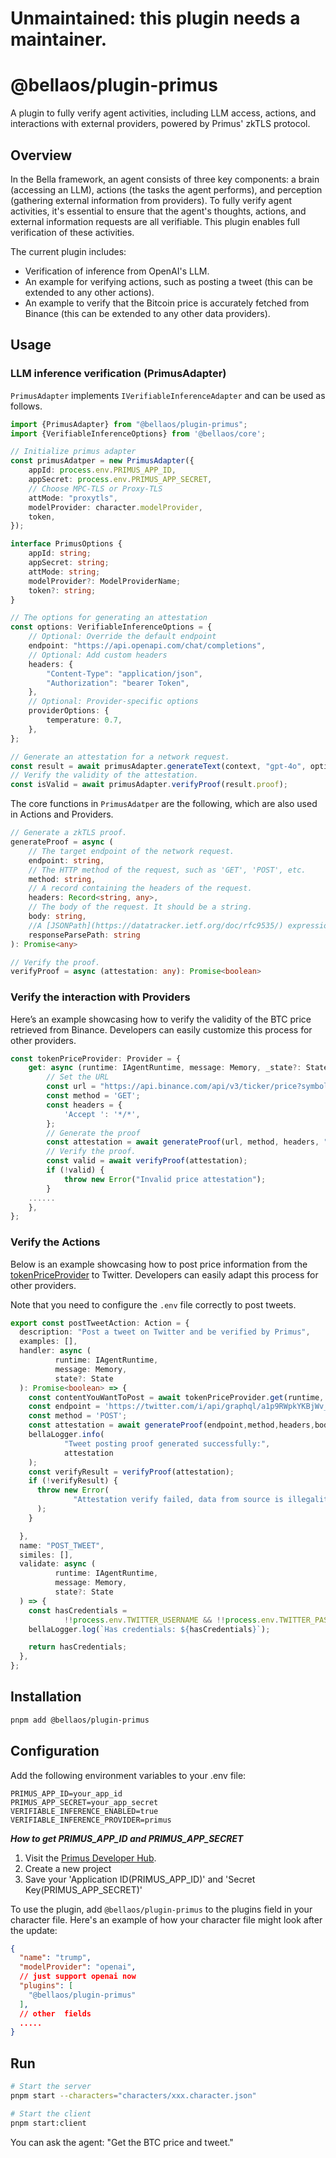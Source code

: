 # Unmaintained: this plugin needs a maintainer.

# @bellaos/plugin-primus

A plugin to fully verify agent activities, including LLM access, actions, and interactions with external providers,
powered by Primus' zkTLS protocol.

## Overview

In the Bella framework, an agent consists of three key components: a brain (accessing an LLM), actions (the tasks the
agent performs), and perception (gathering external information from providers). To fully verify agent activities, it's
essential to ensure that the agent's thoughts, actions, and external information requests are all verifiable. This
plugin enables full verification of these activities.

The current plugin includes:

- Verification of inference from OpenAI's LLM.
- An example for verifying actions, such as posting a tweet (this can be extended to any other actions).
- An example to verify that the Bitcoin price is accurately fetched from Binance (this can be extended to any other data
  providers).

## Usage
### LLM inference verification (PrimusAdapter)
`PrimusAdapter` implements `IVerifiableInferenceAdapter` and can be used as follows.
```typescript
import {PrimusAdapter} from "@bellaos/plugin-primus";
import {VerifiableInferenceOptions} from '@bellaos/core';

// Initialize primus adapter
const primusAdatper = new PrimusAdapter({
    appId: process.env.PRIMUS_APP_ID,
    appSecret: process.env.PRIMUS_APP_SECRET,
    // Choose MPC-TLS or Proxy-TLS
    attMode: "proxytls",
    modelProvider: character.modelProvider,
    token,
});

interface PrimusOptions {
    appId: string;
    appSecret: string;
    attMode: string;
    modelProvider?: ModelProviderName;
    token?: string;
}

// The options for generating an attestation
const options: VerifiableInferenceOptions = {
    // Optional: Override the default endpoint
    endpoint: "https://api.openapi.com/chat/completions",
    // Optional: Add custom headers
    headers: {
        "Content-Type": "application/json",
        "Authorization": "bearer Token",
    },
    // Optional: Provider-specific options
    providerOptions: {
        temperature: 0.7,
    },
};

// Generate an attestation for a network request.
const result = await primusAdapter.generateText(context, "gpt-4o", options);
// Verify the validity of the attestation.
const isValid = await primusAdapter.verifyProof(result.proof);
```

The core functions in `PrimusAdatper` are the following, which are also used in Actions and Providers.
```typescript
// Generate a zkTLS proof.
generateProof = async (
    // The target endpoint of the network request.
    endpoint: string,
    // The HTTP method of the request, such as 'GET', 'POST', etc.
    method: string,
    // A record containing the headers of the request.
    headers: Record<string, any>,
    // The body of the request. It should be a string.
    body: string,
    //A [JSONPath](https://datatracker.ietf.org/doc/rfc9535/) expression to locate the specific field in the response you want to attest.
    responseParsePath: string
): Promise<any>

// Verify the proof.
verifyProof = async (attestation: any): Promise<boolean>

```

### Verify the interaction with Providers

Here’s an example showcasing how to verify the validity of the BTC price retrieved from Binance. Developers can easily customize this process for other providers.

```typescript
const tokenPriceProvider: Provider = {
    get: async (runtime: IAgentRuntime, message: Memory, _state?: State) => {
        // Set the URL
        const url = "https://api.binance.com/api/v3/ticker/price?symbol=BTCUSDT";
        const method = 'GET';
        const headers = {
            'Accept	': '*/*',
        };
        // Generate the proof
        const attestation = await generateProof(url, method, headers, "", "$.price");
        // Verify the proof.
        const valid = await verifyProof(attestation);
        if (!valid) {
            throw new Error("Invalid price attestation");
        }
    ......
    },
};
```

### Verify the Actions
Below is an example showcasing how to post price information from the [tokenPriceProvider](./src/providers/tokenPriceProvider.ts) to Twitter. Developers can easily adapt this process for other providers.

Note that you need to configure the `.env` file correctly to post tweets.
```typescript
export const postTweetAction: Action = {
  description: "Post a tweet on Twitter and be verified by Primus",
  examples: [],
  handler: async (
          runtime: IAgentRuntime,
          message: Memory,
          state?: State
  ): Promise<boolean> => {
    const contentYouWantToPost = await tokenPriceProvider.get(runtime, message, state);
    const endpoint = 'https://twitter.com/i/api/graphql/a1p9RWpkYKBjWv_I3WzS-A/CreateTweet';
    const method = 'POST';
    const attestation = await generateProof(endpoint,method,headers,bodyStr,"$.data.create_tweet.tweet_results.result.rest_id");
    bellaLogger.info(
            "Tweet posting proof generated successfully:",
            attestation
    );
    const verifyResult = verifyProof(attestation);
    if (!verifyResult) {
      throw new Error(
              "Attestation verify failed, data from source is illegality"
      );
    }

  },
  name: "POST_TWEET",
  similes: [],
  validate: async (
          runtime: IAgentRuntime,
          message: Memory,
          state?: State
  ) => {
    const hasCredentials =
            !!process.env.TWITTER_USERNAME && !!process.env.TWITTER_PASSWORD;
    bellaLogger.log(`Has credentials: ${hasCredentials}`);

    return hasCredentials;
  },
};
```

## Installation

```bash
pnpm add @bellaos/plugin-primus
```

## Configuration

Add the following environment variables to your .env file:

```
PRIMUS_APP_ID=your_app_id
PRIMUS_APP_SECRET=your_app_secret
VERIFIABLE_INFERENCE_ENABLED=true
VERIFIABLE_INFERENCE_PROVIDER=primus
```

***How to get PRIMUS_APP_ID and PRIMUS_APP_SECRET***

1. Visit the [Primus Developer Hub](https://dev.primuslabs.xyz/).
2. Create a new project
3. Save your 'Application ID(PRIMUS_APP_ID)' and 'Secret Key(PRIMUS_APP_SECRET)'

To use the plugin, add `@bellaos/plugin-primus` to the plugins field in your character file. Here's an example of how your character file might look after the update:

```json
{
  "name": "trump",
  "modelProvider": "openai",
  // just support openai now
  "plugins": [
    "@bellaos/plugin-primus"
  ],
  // other  fields
  .....
}
```

## Run

```bash
# Start the server
pnpm start --characters="characters/xxx.character.json"
```

```bash
# Start the client
pnpm start:client
```

You can ask the agent: "Get the BTC price and tweet."

